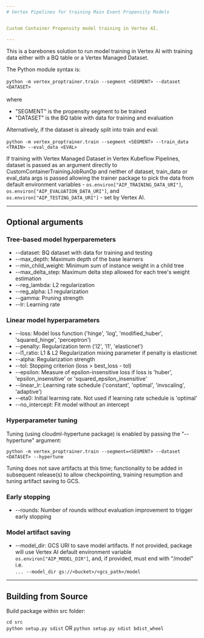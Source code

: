 ```yaml
---
# Vertex Pipelines for training Main Event Propensity Models


Custom Container Propensity model training in Vertex AI.

---
```


This is a barebones solution to run model training in Vertex AI with training data
either with a BQ table or a Vertex Managed Dataset.

The Python module syntax is:\
\
`python -m vertex_proptrainer.train --segment <SEGMENT> --dataset <DATASET>`\
\
where
- "SEGMENT" is the propensity segment to be trained
- "DATASET" is the BQ table with data for training and evaluation

Alternatively, if the dataset is already split into train and eval:\
\
`python -m vertex_proptrainer.train --segment <SEGMENT> --train_data <TRAIN> --eval_data <EVAL>`


If training with Vertex Managed Dataset in Vertex Kubeflow Pipelines, dataset is passed as an
argument directly to CustomContainerTrainingJobRunOp and neither of dataset, train_data or 
eval_data args is passed allowing the trainer package to pick the data from default
environment variables - `os.environ["AIP_TRAINING_DATA_URI"]`, `os.environ["AIP_EVALUATION_DATA_URI"]`,
and `os.environ["AIP_TESTING_DATA_URI"]` - set by Vertex AI.

---

## Optional arguments
### Tree-based model hyperparemeters
- --dataset: BQ dataset with data for training and testing
- --max_depth: Maximum depth of the base learners
- --min_child_weight: Minimum sum of instance weight in a child tree
- --max_delta_step: Maximum delta step allowed for each tree's weight estimation
- --reg_lambda: L2 regularization
- --reg_alpha: L1 regularization
- --gamma: Pruning strength
- --lr: Learning rate

### Linear model hyperparameters
- --loss: Model loss function ('hinge', 'log', 'modified_huber', 'squared_hinge', 'perceptron')
- --penalty: Regularization term ('l2', 'l1', 'elasticnet')
- --l1_ratio: L1 & L2 Regularization mixing parameter if penalty is elasticnet
- --alpha: Regularization strength
- --tol: Stopping criterion (loss > best_loss - tol)
- --epsilon: Measure of epsilon-insensitive loss if loss is 'huber', 'epsilon_insensitive' or 'squared_epsilon_insensitive'
- --linear_lr: Learning rate schedule ('constant', 'optimal', 'invscaling', 'adaptive')
- --eta0: Initial learning rate. Not used if learning rate schedule is 'optimal'
- --no_intercept: Fit model without an intercept

### Hyperparameter tuning
Tuning (using cloudml-hypertune package) is enabled by passing the "--hypertune" argument:

`python -m vertex_proptrainer.train --segment=<SEGMENT> --dataset <DATASET> --hypertune`

Tuning does not save artifacts at this time; functionality to be added in subsequent release(s)
to allow checkpointing, training resumption and tuning artifact saving to GCS.

### Early stopping
- --rounds: Number of rounds without evaluation improvement to trigger early stopping

### Model artifact saving
- --model_dir: GCS URI to save model artifacts. If not provided, package will use Vertex AI 
default environment variable `os.environ["AIP_MODEL_DIR"]`, and, if provided, must end with
"/model"
i.e.\
`... --model_dir gs://<bucket>/<gcs_path>/model`

---
## Building from Source

Build package within src folder:

`cd src`\
`python setup.py sdist` OR `python setup.py sdist bdist_wheel`